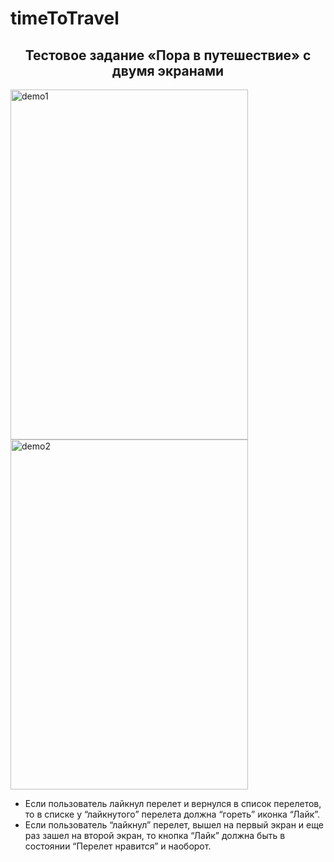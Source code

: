 # timeToTravel

<h2 align="center">Тестовое задание «Пора в путешествие» с двумя экранами</h2>

<img width="380" height="560" alt="demo1" src="https://github.com/gWeaverDev/timeToTravel/assets/124156429/cd544e90-df75-4d3b-8930-19857d6e6d3a">
<img width="380" height="560" alt="demo2" src="https://github.com/gWeaverDev/timeToTravel/assets/124156429/ccec2489-d2cf-40bb-a207-c899d6cfcd0d">

- Если пользователь лайкнул перелет и вернулся в список перелетов, то в списке у “лайкнутого” перелета должна “гореть” иконка “Лайк”.
- Если пользователь “лайкнул” перелет, вышел на первый экран и еще раз зашел на второй экран, то кнопка “Лайк” должна быть в состоянии “Перелет нравится” и наоборот.


